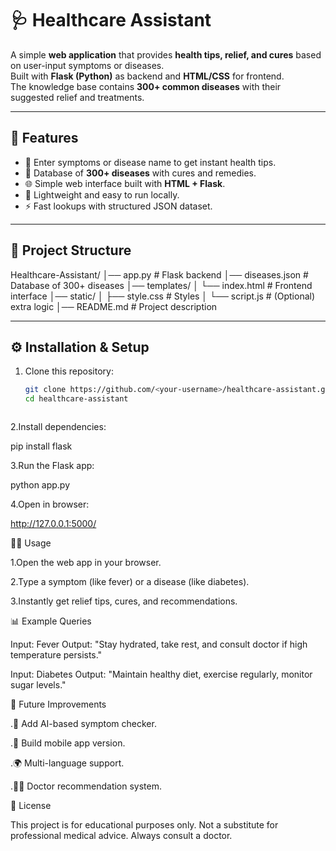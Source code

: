 # 🩺 Healthcare Assistant

A simple **web application** that provides **health tips, relief, and cures** based on user-input symptoms or diseases.  
Built with **Flask (Python)** as backend and **HTML/CSS** for frontend.  
The knowledge base contains **300+ common diseases** with their suggested relief and treatments.

---

## 🚀 Features
- 🔎 Enter symptoms or disease name to get instant health tips.
- 💊 Database of **300+ diseases** with cures and remedies.
- 🌐 Simple web interface built with **HTML + Flask**.
- 📱 Lightweight and easy to run locally.
- ⚡ Fast lookups with structured JSON dataset.

---

## 📂 Project Structure


Healthcare-Assistant/
│── app.py # Flask backend
│── diseases.json # Database of 300+ diseases
│── templates/
│ └── index.html # Frontend interface
│── static/
│ ├── style.css # Styles
│ └── script.js # (Optional) extra logic
│── README.md # Project description




---

## ⚙️ Installation & Setup

1. Clone this repository:
   ```bash
   git clone https://github.com/<your-username>/healthcare-assistant.git
   cd healthcare-assistant



2.Install dependencies:

pip install flask


3.Run the Flask app:

python app.py


4.Open in browser:

http://127.0.0.1:5000/

🧑‍💻 Usage

1.Open the web app in your browser.

2.Type a symptom (like fever) or a disease (like diabetes).

3.Instantly get relief tips, cures, and recommendations.

📊 Example Queries

Input: Fever
Output: "Stay hydrated, take rest, and consult doctor if high temperature persists."

Input: Diabetes
Output: "Maintain healthy diet, exercise regularly, monitor sugar levels."

📌 Future Improvements

.🤖 Add AI-based symptom checker.

.📱 Build mobile app version.

.🌍 Multi-language support.

.🧑‍⚕️ Doctor recommendation system.

📜 License

This project is for educational purposes only.
Not a substitute for professional medical advice. Always consult a doctor.
